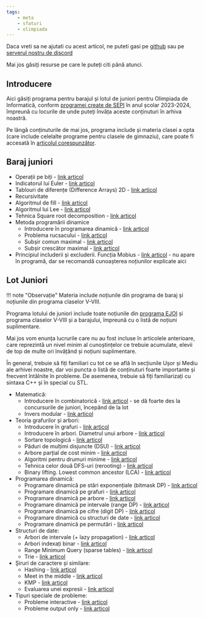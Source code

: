 ```yaml
---
tags:
    - meta
    - sfaturi
    - olimpiada
---
```


Daca vreti sa ne ajutati cu acest articol, ne puteti gasi pe [github](https://github.com/roalgo-discord/arhiva-educationala) sau pe [serverul nostru de discord](https://discord.gg/vdDRSmg3fC)

Mai jos găsiți resurse pe care le puteți citi până atunci.

## Introducere

Aici găsiți programa pentru barajul și lotul de juniori pentru Olimpiada de Informatică, conform [programei create de SEPI](https://sepi.ro/assets/upload-file/oni2024/Programa%20pentru%20olimpiada%20de%20informatica_gimnaziu%20si%20liceu.pdf) în anul școlar 2023-2024, împreună cu locurile de unde puteți învăța aceste conținuturi în arhiva noastră. 

Pe lângă conținuturile de mai jos, programa include și materia clasei a opta (care include celelalte programe pentru clasele de gimnaziu), care poate fi accesată în [articolul corespunzător](https://edu.roalgo.ro/olimpiada/clasa-VIII/).

## Baraj juniori 

* Operații pe biți - [link articol](https://edu.roalgo.ro/mediu/bitwise-ops/)
* Indicatorul lui Euler - [link articol](https://edu.roalgo.ro/mediu/euler-totient/)
* Tablouri de diferențe (Difference Arrays) 2D - [link articol](https://edu.roalgo.ro/usor/partial-sums/#smenul-lui-mars-2d)
* Recursivitate 
* Algoritmul de fill - [link articol](https://edu.roalgo.ro/mediu/lee/#algoritmul-fill-flood-fill-recursiv)
* Algoritmul lui Lee - [link articol](https://edu.roalgo.ro/mediu/lee/#algoritmul-lui-lee-flood-fill-iterativ)
* Tehnica Square root decomposition - [link articol](https://edu.roalgo.ro/dificil/square-root-decomposition/) 
* Metoda programării dinamice
    * Introducere în programarea dinamică - [link articol](https://edu.roalgo.ro/usor/intro-dp/) 
    * Problema rucsacului - [link articol](https://edu.roalgo.ro/mediu/knapsack/) 
    * Subșir comun maximal - [link articol](https://edu.roalgo.ro/mediu/lcs/)
    * Subșir crescător maximal - [link articol](https://edu.roalgo.ro/mediu/lis/)
* Principiul includerii și excluderii. Funcția Mobius - [link articol](https://edu.roalgo.ro/mediu/pinex/) - nu apare în programă, dar se recomandă cunoașterea noțiunilor explicate aici

## Lot Juniori

!!! note "Observație"
    Materia include noțiunile din programa de baraj și noțiunile din programa claselor V-VIII.

Programa lotului de juniori include toate noțiunile din [programa EJOI](https://sepi.ro/assets/upload-file/oni2024/EJOI_syllabus.pdf) și programa claselor V-VIII și a barajului, împreună cu o listă de noțiuni suplimentare.

Mai jos vom enunța lucrurile care nu au fost incluse în articolele anterioare, care reprezintă un nivel minim al cunoștințelor ce trebuie acumulate, elevii de top de multe ori învățând și noțiuni suplimentare.

În general, trebuie să fiți familiari cu tot ce se află în secțiunile Ușor și Mediu ale arhivei noastre, dar voi puncta o listă de conținuturi foarte importante și frecvent întâlnite în probleme. De asemenea, trebuie să fiți familiarizați cu sintaxa C++ și în special cu STL.

* Matematică:
    * Introducere în combinatorică - [link articol](https://edu.roalgo.ro/mediu/intro-combinatorics/) - se dă foarte des la concursurile de juniori, începând de la lot
    * Invers modular - [link articol](https://edu.roalgo.ro/mediu/modular-inverse/)
* Teoria grafurilor și arbori:
    * Introducere în grafuri - [link articol](https://edu.roalgo.ro/usor/graphs/)
    * Introducere în arbori. Diametrul unui arbore - [link articol](https://edu.roalgo.ro/mediu/tree-1/)
    * Sortare topologică - [link articol](https://edu.roalgo.ro/mediu/toposort/)
    * Păduri de mulțimi disjuncte (DSU) - [link articol](https://edu.roalgo.ro/mediu/dsu/)
    * Arbore parțial de cost minim - [link articol](https://edu.roalgo.ro/mediu/apcm/)
    * Algoritmi pentru drumuri minime - [link articol](https://edu.roalgo.ro/mediu/shortest-path/)
    * Tehnica celor două DFS-uri (rerooting) - [link articol](https://edu.roalgo.ro/mediu/rerooting/)
    * Binary lifting. Lowest common ancestor (LCA) - [link articol](https://edu.roalgo.ro/dificil/lowest-common-ancestor/)
* Programarea dinamică:
    * Programare dinamică pe stări exponențiale (bitmask DP) - [link articol](https://edu.roalgo.ro/mediu/bitmask-dp/)
    * Programare dinamică pe grafuri - [link articol](https://edu.roalgo.ro/dificil/graph-dp/)
    * Programare dinamică pe arbore - [link articol](https://edu.roalgo.ro/dificil/tree-dp/)
    * Programare dinamică pe intervale (range DP) - [link articol](https://edu.roalgo.ro/dificil/range-dp/)
    * Programare dinamică pe cifre (digit DP) - [link articol](https://edu.roalgo.ro/dificil/digit-dp/)
    * Programare dinamică cu structuri de date - [link articol](https://edu.roalgo.ro/dificil/data-structures-dp/)
    * Programare dinamică pe permutări - [link articol](https://edu.roalgo.ro/dificil/permutations-dp/)
* Structuri de date:
    * Arbori de intervale (+ lazy propagation) - [link articol](https://edu.roalgo.ro/dificil/segment-trees/)
    * Arbori indexați binar - [link articol](https://edu.roalgo.ro/dificil/fenwick-tree/)
    * Range Minimum Query (sparse tables) - [link articol](https://edu.roalgo.ro/dificil/rmq/)
    * Trie - [link articol](https://edu.roalgo.ro/dificil/trie/)
* Șiruri de caractere și similare:
    * Hashing - [link articol](https://edu.roalgo.ro/mediu/hashing/)
    * Meet in the middle - [link articol](https://edu.roalgo.ro/mediu/mitm/)
    * KMP - [link articol](https://edu.roalgo.ro/dificil/kmp/)
    * Evaluarea unei expresii - [link articol](https://edu.roalgo.ro/mediu/expression-evaluation/)
* Tipuri speciale de probleme:
    * Probleme interactive - [link articol](https://edu.roalgo.ro/dificil/interactive/)
    * Probleme output only - [link articol](https://edu.roalgo.ro/dificil/output-only/)
    
